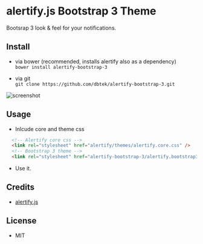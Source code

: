 alertify.js Bootstrap 3 Theme
=============================

Bootsrap 3 look & feel for your notifications.

## Install
- via bower (recommended, installs alertify also as a dependency)  
```bower install alertify-bootstrap-3```
  
- via git  
```git clone https://github.com/dbtek/alertify-bootstrap-3.git```

![screenshot](screenshot.jpg)


## Usage
- Inlcude core and theme css  

```html
  <!-- Alertify core css -->
  <link rel="stylesheet" href="alertify/themes/alertify.core.css" />
  <!-- Bootstrap 3 theme -->
  <link rel="stylesheet" href="alertify-bootstrap-3/alertify.bootstrap3.css" />
```
- Use it.

## Credits
- [alertify.js](fabien-d.github.io/alertify.js/)

## License
- MIT
